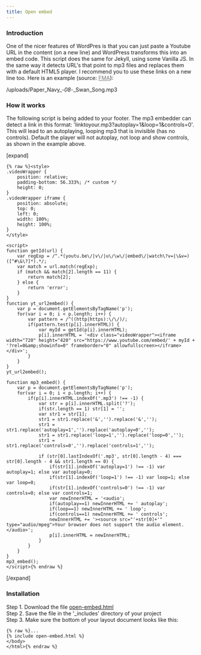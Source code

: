```yaml
---
title: Open embed
---
```


### Introduction

One of the nicer features of WordPres is that you can just paste a Youtube URL in the content (on a new line) and WordPress transforms this into an embed code. This script does the same for Jekyll, using some Vanilla JS. In the same way it detects URL's that point to mp3 files and replaces them with a default HTML5 player. I recommend you to use these links on a new line too. Here is an example (source: <a href="http://freemusicarchive.org/music/Paper_Navy/All_Grown_Up/08_Swan_Song" target="_blank" style="color: #777777;">FMA</a>):

/uploads/Paper_Navy_-_08_-_Swan_Song.mp3

### How it works

The following script is being added to your footer. The mp3 embedder can detect a link in this format: 'linktoyour.mp3?autoplay=1&loop=1&controls=0'. This will lead to an autoplaying, looping mp3 that is invisible (has no controls). Default the player will not autoplay, not loop and show controls, as shown in the example above.

[expand]

```
{% raw %}<style>
.videoWrapper {
	position: relative;
	padding-bottom: 56.333%; /* custom */
	height: 0;
}
.videoWrapper iframe {
	position: absolute;
	top: 0;
	left: 0;
	width: 100%;
	height: 100%;
}    
</style>

<script>
function getId(url) {
    var regExp = /^.*(youtu.be\/|v\/|u\/\w\/|embed\/|watch\?v=|\&v=)([^#\&\?]*).*/;
    var match = url.match(regExp);
    if (match && match[2].length == 11) {
        return match[2];
    } else {
        return 'error';
    }
}
function yt_url2embed() {
    var p = document.getElementsByTagName('p');
    for(var i = 0; i < p.length; i++) {
        var pattern = /^((http|https):\/\/)/;
        if(pattern.test(p[i].innerHTML)) {
            var myId = getId(p[i].innerHTML);
            p[i].innerHTML = '<div class="videoWrapper"><iframe width="720" height="420" src="https://www.youtube.com/embed/' + myId + '?rel=0&amp;showinfo=0" frameborder="0" allowfullscreen></iframe></div>';
        }
    }
}
yt_url2embed();

function mp3_embed() {
    var p = document.getElementsByTagName('p');
    for(var i = 0; i < p.length; i++) {
        if(p[i].innerHTML.indexOf('.mp3') !== -1) {
            var str = p[i].innerHTML.split('?');
            if(str.length == 1) str[1] = '';
            var str1 = str[1];
            str1 = str1.replace('&','').replace('&','');
            str1 = str1.replace('autoplay=1','').replace('autoplay=0','');
            str1 = str1.replace('loop=1','').replace('loop=0','');
            str1 = str1.replace('controls=0','').replace('controls=1','');
            
            if (str[0].lastIndexOf('.mp3', str[0].length - 4) === str[0].length - 4 && str1.length == 0) {
                if(str[1].indexOf('autoplay=1') !== -1) var autoplay=1; else var autoplay=0;
                if(str[1].indexOf('loop=1') !== -1) var loop=1; else var loop=0;
                if(str[1].indexOf('controls=0') !== -1) var controls=0; else var controls=1;
                var newInnerHTML = '<audio';
                if(autoplay==1) newInnerHTML += ' autoplay';
                if(loop==1) newInnerHTML += ' loop';
                if(controls==1) newInnerHTML += ' controls';
                newInnerHTML += '><source src="'+str[0]+'" type="audio/mpeg">Your browser does not support the audio element.</audio>';
                p[i].innerHTML = newInnerHTML;
            }
        }
    }
}
mp3_embed();
</script>{% endraw %}
```

[/expand]

### Installation

Step 1. Download the file [open-embed.html](https://raw.githubusercontent.com/jhvanderschee/jekyllcodex/gh-pages/_includes/open-embed.html)
<br />Step 2. Save the file in the '_includes' directory of your project
<br />Step 3. Make sure the bottom of your layout document looks like this:

```
{% raw %}...
{% include open-embed.html %}
</body>
</html>{% endraw %}
```